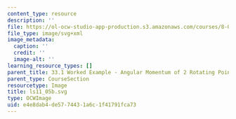 ```yaml
---
content_type: resource
description: ''
file: https://ol-ocw-studio-app-production.s3.amazonaws.com/courses/8-01sc-classical-mechanics-fall-2016/e4e8dab4de5774431a6c1f41791fca73_ls11_05b.svg
file_type: image/svg+xml
image_metadata:
  caption: ''
  credit: ''
  image-alt: ''
learning_resource_types: []
parent_title: 33.1 Worked Example - Angular Momentum of 2 Rotating Point Particles
parent_type: CourseSection
resourcetype: Image
title: ls11_05b.svg
type: OCWImage
uid: e4e8dab4-de57-7443-1a6c-1f41791fca73
---
```

